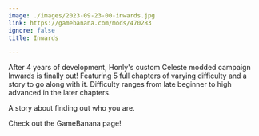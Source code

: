 ```yaml
---
image: ./images/2023-09-23-00-inwards.jpg
link: https://gamebanana.com/mods/470283
ignore: false
title: Inwards

---
```


After 4 years of development, Honly's custom Celeste modded campaign Inwards is finally out!
Featuring 5 full chapters of varying difficulty and a story to go along with it.
Difficulty ranges from late beginner to high advanced in the later chapters.

A story about finding out who you are.

Check out the GameBanana page!
